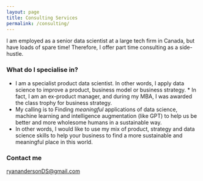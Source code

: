 ```yaml
---
layout: page
title: Consulting Services
permalink: /consulting/
---
```


I am employed as a senior data scientist at a large tech firm in Canada, but have loads of spare time! Therefore, I offer part time consulting as a side-hustle.

### What do I specialise in?
* I am a specialist product data scientist. In other words, I apply data science to improve a product, business model or business strategy. * In fact, I am an ex-product manager, and during my MBA, I was awarded the class trophy for business strategy.
* My calling is to Finding _meaningful_ applications of data science, machine learning and intelligence augmentation (like GPT) to help us be better and more wholesome humans in a sustainable way. 
* In other words, I would like to use my mix of product, strategy and data science skills to help your business to find a more sustainable and meaningful place in this world.

### Contact me
[ryanandersonDS@gmail.com](mailto:ryanandersonDS@gmail.com)
